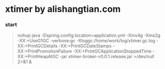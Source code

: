 # xtimer by alishangtian.com

### start
> nohup java -Dspring.config.location=application.yml -Xmx4g -Xms2g -XX:+UseG1GC -verbose:gc -Xloggc:/home/work/log/xtimer.gc.log -XX:+PrintGCDetails -XX:+PrintGCDateStamps -XX:+PrintPromotionFailure -XX:+PrintGCApplicationStoppedTime -XX:+PrintHeapAtGC -jar xtimer-broker-v0.0.1.release.jar >/dev/null 2>&1 &
